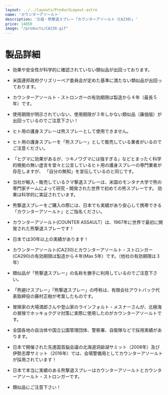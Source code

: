 ```yaml
---
layout: ../../layouts/ProductLayout.astro
name: 'カウンターアソールト'
description: '元祖・熊撃退スプレー「カウンターアソールト（CA230）」'
price: 14850
image: "/products/CA230.gif"
---
```


# 製品詳細

- 効果や安全性が科学的に確認されていない類似品が出回っております。

- 米国連邦政府グリズリーベア委員会が定めた基準に満たない類似品が出回っております。

- カウンターアソールト・ストロンガーの有効期限は製造から４年（最長５年）です。

- 使用期限が明示されていない、使用期限が３年しかない類似品（廉価版）が出回っているのでご注意下さい！

- ヒト用の護身スプレーは熊スプレーとして使用できません。

- ヒト用の護身スプレーを「熊スプレー」として販売している業者がいるのでご注意ください。

- 「ヒグマに効果があるが、ツキノワグマには強すぎる」などとまったく科学的根拠の無い虚言を堂々と公言しているヒト用の護身スプレーの専門業者が存在しますが、
「自分の無知」を宣伝しているのと同じです。

- 当社が輸入・販売しているクマ撃退スプレーは、米国のモンタナ大学で熊の専門家チームによって研究・開発された世界で初めての熊スプレーです。
効果は科学的に実証されています。

- 熊撃退スプレーをご購入の際には、日本でも実績があり安心して携帯できる「カウンターアソールト」とご指名ください。

- カウンターアソールト(COUNTER ASSAULT）は、1967年に世界で最初に開発された熊撃退スプレーです！

- 日本では30年以上の実績があります！

- カウンターアソールト(CA230)とカウンターアソールト・ストロンガー(CA290)の有効期限は製造から４年(Max 5年）です。（他社の有効期限は３年）

- 類似品が「熊撃退スプレー」の名称を勝手に利用しているのでご注意下さい。

- 「熊避けスプレー」「熊撃退スプレー」の呼称は、有限会社アウトバック代表取締役の藤村正樹が考案したものです。

- 冒険家の大場満郎さんや登山家のラインフォルト・メスナーさんが、北極海の冒険でホッキョクグマ対策に実際に使用したのがカウンターアソールトです。

- 全国各地の自治体や国立公園管理団体、警察署、自衛隊などで採用実績があります。

- 日本で開催された先進国首脳会議の北海道洞爺湖サミット（2008年）及び伊勢志摩サミット（2016年）では、会場警備用としてカウンターアソールトが採用されています！

- 日本で本当に実績のある熊撃退スプレーはカウンターアソールトとカウンターアソールト・ストロンガーです。

- 類似品にご注意下さい！
